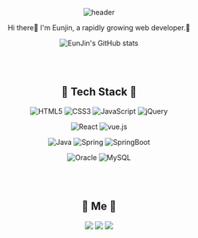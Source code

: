 <div align=center>

![header](https://capsule-render.vercel.app/api?type=Waving&color=F8BBD0&height=150&section=header&text=EunJin's%20GitHub&fontSize=45&&fontColor=000&animation=fadeIn)

Hi there🌝
I'm Eunjin, a rapidly growing web developer.🏃

![EunJin's GitHub stats](https://github-readme-stats.vercel.app/api?username=EunJinPark98&show_icons=true&theme=dracula)

<br>
<br>

## 💙 Tech Stack 💙

![HTML5](https://img.shields.io/badge/HTML5-E34F26.svg?&style=for-the-badge&logo=HTML5&logoColor=white) ![CSS3](https://img.shields.io/badge/CSS3-1572B6.svg?&style=for-the-badge&logo=CSS3&logoColor=white) ![JavaScript](https://img.shields.io/badge/JavaScript-F7DF1E.svg?&style=for-the-badge&logo=JavaScript&logoColor=white) ![jQuery](https://img.shields.io/badge/jquery-0769AD?style=for-the-badge&logo=jquery&logoColor=white)

![React](https://img.shields.io/badge/react-444444?style=for-the-badge&logo=react) ![vue.js](https://img.shields.io/badge/vue.js-4FC08D?style=for-the-badge&logo=vue.js&logoColor=white)

![Java](https://img.shields.io/badge/Java-007396.svg?&style=for-the-badge&logo=Java&logoColor=white) ![Spring](https://img.shields.io/badge/Spring-6DB33F.svg?&style=for-the-badge&logo=Spring&logoColor=white) ![SpringBoot](https://img.shields.io/badge/SpringBoot-6DB33F.svg?&style=for-the-badge&logo=SpringBoot&logoColor=white)

![Oracle](https://img.shields.io/badge/Oracle-F80000.svg?&style=for-the-badge&logo=Oracle&logoColor=white) ![MySQL](https://img.shields.io/badge/MySQL-4479A1.svg?&style=for-the-badge&logo=MySQL&logoColor=white)


<br>
<br>

## 💜 Me 💜

<a href="https://bagun-coding.tistory.com/" target="_blank"><img src="https://img.shields.io/badge/Tistory-FF5A4A?style=flat-square&logo=Tistory&logoColor=white"/></a>
<a href="https://blog.naver.com/obliviscor29/" target="_blank"><img src="https://img.shields.io/badge/Blog-03C75A?style=flat-square&logo=naver&logoColor=white"/></a>
<a href="mailto:obliviscor29@gmail.com"><img src="https://img.shields.io/badge/Gmail-d14836?style=flat-square&logo=Gmail&logoColor=white&link=obliviscor29@gmail.com"/></a>

</div>
